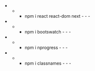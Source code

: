 - - - npm i react react-dom next - - -
- - - npm i bootswatch - - -
- - - npm i nprogress - - -
- - - npm i classnames - - -
